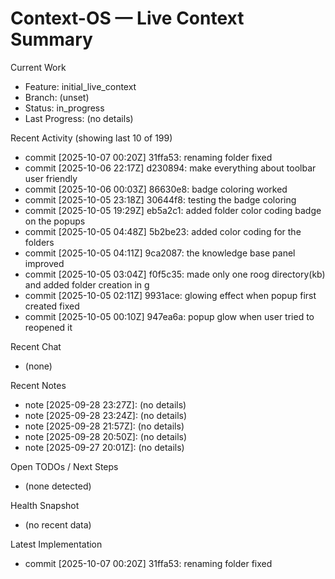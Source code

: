 # Context-OS — Live Context Summary

Current Work
- Feature: initial_live_context
- Branch: (unset)
- Status: in_progress
- Last Progress: (no details)

Recent Activity (showing last 10 of 199)
- commit [2025-10-07 00:20Z] 31ffa53: renaming folder fixed
- commit [2025-10-06 22:17Z] d230894: make everything about toolbar user friendly
- commit [2025-10-06 00:03Z] 86630e8: badge coloring worked
- commit [2025-10-05 23:18Z] 30644f8: testing the badge coloring
- commit [2025-10-05 19:29Z] eb5a2c1: added folder color coding badge on the popups
- commit [2025-10-05 04:48Z] 5b2be23: added color coding for the folders
- commit [2025-10-05 04:11Z] 9ca2087: the knowledge base panel improved
- commit [2025-10-05 03:04Z] f0f5c35: made only one roog directory(kb) and added folder creation in g
- commit [2025-10-05 02:11Z] 9931ace: glowing effect when popup first created fixed
- commit [2025-10-05 00:10Z] 947ea6a: popup glow when user tried to reopened it

Recent Chat
- (none)

Recent Notes
- note [2025-09-28 23:27Z]: (no details)
- note [2025-09-28 23:24Z]: (no details)
- note [2025-09-28 21:57Z]: (no details)
- note [2025-09-28 20:50Z]: (no details)
- note [2025-09-27 20:01Z]: (no details)

Open TODOs / Next Steps
- (none detected)

Health Snapshot
- (no recent data)

Latest Implementation
- commit [2025-10-07 00:20Z] 31ffa53: renaming folder fixed
